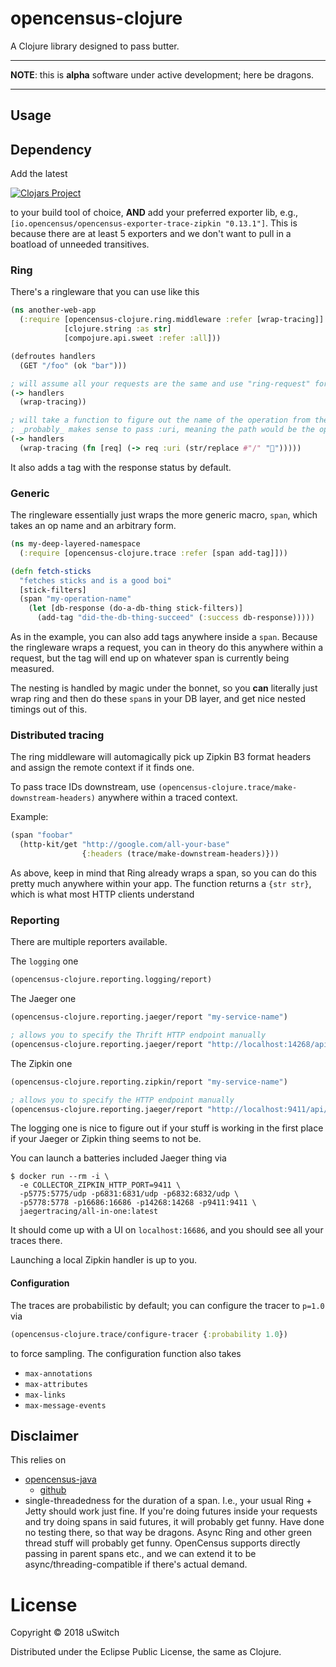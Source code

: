 # opencensus-clojure

A Clojure library designed to pass butter.

****
**NOTE**: this is __**alpha**__ software under active development; here be dragons.
****

## Usage

## Dependency

Add the latest 

[![Clojars Project](http://clojars.org/uswitch/opencensus-clojure/latest-version.svg)](http://clojars.org/uswitch/opencensus-clojure) 

to your build tool of choice, **AND** add your preferred exporter lib, e.g.,
`[io.opencensus/opencensus-exporter-trace-zipkin "0.13.1"]`. This is because there are at least 5 exporters and we don't
want to pull in a boatload of unneeded transitives.

### Ring
There's a ringleware that you can use like this
```clojure
(ns another-web-app
  (:require [opencensus-clojure.ring.middleware :refer [wrap-tracing]]
            [clojure.string :as str]
            [compojure.api.sweet :refer :all]))

(defroutes handlers
  (GET "/foo" (ok "bar")))

; will assume all your requests are the same and use "ring-request" for the operation name
(-> handlers
  (wrap-tracing))

; will take a function to figure out the name of the operation from the request. For a ring app, it
; _probably_ makes sense to pass :uri, meaning the path would be the operation name
(-> handlers
  (wrap-tracing (fn [req] (-> req :uri (str/replace #"/" "🦄")))))

```

It also adds a tag with the response status by default.

### Generic

The ringleware essentially just wraps the more generic macro, `span`, which takes an op name 
and an arbitrary form.

```clojure
(ns my-deep-layered-namespace
  (:require [opencensus-clojure.trace :refer [span add-tag]]))

(defn fetch-sticks
  "fetches sticks and is a good boi" 
  [stick-filters]
  (span "my-operation-name"
    (let [db-response (do-a-db-thing stick-filters)]
      (add-tag "did-the-db-thing-succeed" (:success db-response)))))
```
As in the example, you can also add tags anywhere inside a `span`. Because the ringleware wraps a request,
you can in theory do this anywhere within a request, but the tag will end up on whatever span is currently
being measured.

The nesting is handled by magic under the bonnet, so you **can** literally just wrap ring and then do these
`span`s in your DB layer, and get nice nested timings out of this.

### Distributed tracing

The ring middleware will automagically pick up Zipkin B3 format headers and assign the remote context if it finds one.

To pass trace IDs downstream, use `(opencensus-clojure.trace/make-downstream-headers)` anywhere within a traced context.

Example:
```clojure
(span "foobar"
  (http-kit/get "http://google.com/all-your-base"
                {:headers (trace/make-downstream-headers)}))
```

As above, keep in mind that Ring already wraps a span, so you can do this pretty much anywhere within your app.
The function returns a `{str str}`, which is what most HTTP clients understand

### Reporting

There are multiple reporters available.

The `logging` one
```clojure
(opencensus-clojure.reporting.logging/report)
```

The Jaeger one
```clojure
(opencensus-clojure.reporting.jaeger/report "my-service-name")

; allows you to specify the Thrift HTTP endpoint manually
(opencensus-clojure.reporting.jaeger/report "http://localhost:14268/api/traces" "my-service-name")
```

The Zipkin one
```clojure
(opencensus-clojure.reporting.zipkin/report "my-service-name")

; allows you to specify the HTTP endpoint manually
(opencensus-clojure.reporting.jaeger/report "http://localhost:9411/api/v2/spans" "my-service-name")
```

The logging one is nice to figure out if your stuff is working in the first place if your Jaeger or Zipkin thing seems
to not be. 

You can launch a batteries included Jaeger thing via
```shell
$ docker run --rm -i \
  -e COLLECTOR_ZIPKIN_HTTP_PORT=9411 \
  -p5775:5775/udp -p6831:6831/udp -p6832:6832/udp \
  -p5778:5778 -p16686:16686 -p14268:14268 -p9411:9411 \
  jaegertracing/all-in-one:latest
```
It should come up with a UI on `localhost:16686`, and you should see all your traces there.

Launching a local Zipkin handler is up to you.

#### Configuration

The traces are probabilistic by default; you can configure the tracer to `p=1.0` via
```clojure
(opencensus-clojure.trace/configure-tracer {:probability 1.0})
```
to force sampling. The configuration function also takes
- `max-annotations`
- `max-attributes`
- `max-links`
- `max-message-events`

## Disclaimer

This relies on 
- [opencensus-java](https://www.javadoc.io/doc/io.opencensus/opencensus-api/0.12.3)
  - [github](https://github.com/census-instrumentation/opencensus-java)
- single-threadedness for the duration of a span. I.e., your usual Ring + Jetty should work just fine.
 If you're doing futures inside your requests and try doing spans in said futures, it will probably
 get funny. Have done no testing there, so that way be dragons.
 Async Ring and other green thread stuff will probably get funny.
 OpenCensus supports directly passing in parent spans etc., and we can extend it to be 
 async/threading-compatible if there's actual demand.

# License

Copyright © 2018 uSwitch

Distributed under the Eclipse Public License, the same as Clojure.

